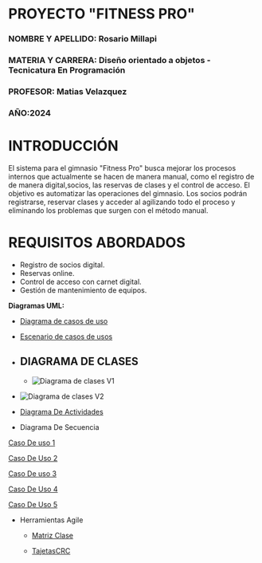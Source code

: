  # PROYECTO "FITNESS PRO"
 ### NOMBRE Y APELLIDO: Rosario Millapi
 ### MATERIA Y CARRERA: Diseño orientado a objetos  - Tecnicatura En Programación 
 ### PROFESOR: Matias Velazquez
 ### AÑO:2024

 # INTRODUCCIÓN
 El sistema para el gimnasio "Fitness Pro" busca mejorar los procesos internos que actualmente se hacen de manera manual, como el registro de  de manera digital,socios, las reservas de clases y el control de acceso. El objetivo es automatizar las operaciones del gimnasio. Los socios podrán registrarse, reservar clases y acceder al agilizando todo el proceso y eliminando los problemas que surgen con el método manual.

 # REQUISITOS ABORDADOS
 * Registro de socios digital.
 * Reservas online. 
 * Control de acceso con carnet digital.
 * Gestión de mantenimiento de equipos.

 **Diagramas UML:**

 - [Diagrama de casos de uso](https://drive.google.com/file/d/1HJboCE5IGiOjh_onm2bhqtqUCmFkbG68/view?usp=sharing)

  - [Escenario de casos de usos](https://ucesvirtual-my.sharepoint.com/:x:/g/personal/r_millapi_comunidad_uces_edu_ar/EdGoQyUKFzRFpfQAryOJuqUBxhEbcWsOjB7JKW-cBIPbMQ?e=VMdSbH)
   
- DIAGRAMA DE CLASES
  -

  - ![Diagrama de clases V1]( ![diagramadeclases1](https://github.com/user-attachments/assets/04acf850-db3b-406f-b1f1-e6c8bc2a9e4c)
"Título alternativo")



 - ![Diagrama de clases V2](c:\Users\rosy\Pictures\Screenshots\markdown\diagramadeclasesv2.jpg "Título alternativo")


- [Diagrama De Actividades](https://drive.google.com/file/d/1ij7q7-M_28qmoa0G5nJe0TUEylpXxDOp/view?usp=sharing)

- Diagrama De Secuencia

[Caso De uso 1](https://drive.google.com/file/d/1kOWA4urbu0nqzt-Il1EwyePs_UWgMnYu/view?usp=sharing)

[Caso De Uso 2](https://drive.google.com/file/d/1KS72_F-5u2kpkWr-DeSS9cdnCbTlxtZs/view?usp=sharing)

[Caso De uso 3](https://drive.google.com/file/d/1auvOvi7ZLlYV4YMovxFggDfsPVEzJDKN/view?usp=sharing)

[Caso De Uso 4](https://drive.google.com/file/d/15IGNfOsTHtXvLsQG_IH5UZ1Ynpx7VBGY/view?usp=sharing)

[Caso De Uso 5](https://drive.google.com/file/d/1moEQ8GdDERg1IivG2uOsrPtwysAWdz_p/view?usp=sharing)

- Herramientas Agile
  - [Matriz Clase](https://drive.google.com/file/d/1fslUvn4fC3GPOcCHnUw_LSfWLGbshhpZ/view?usp=sharing)

   - [TajetasCRC](https://drive.google.com/file/d/1q82gGCUhgcrwphYNKUyMSf58UGA9aS1h/view?usp=sharing) 

